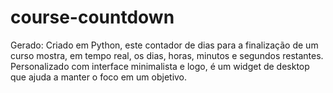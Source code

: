 # course-countdown
Gerado:  Criado em Python, este contador de dias para a finalização de um curso mostra, em tempo real, os dias, horas, minutos e segundos restantes. Personalizado com interface minimalista e logo, é um widget de desktop que ajuda a manter o foco em um objetivo.
